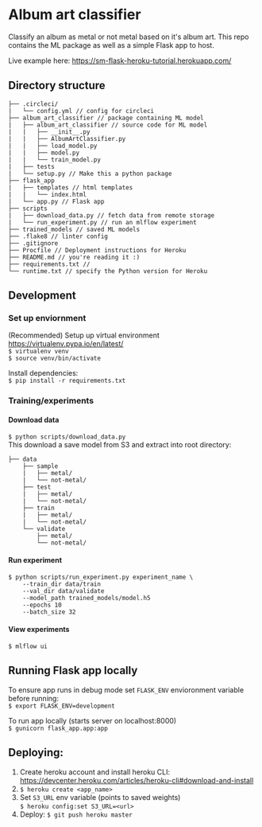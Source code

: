 # Album art classifier

Classify an album as metal or not metal based on it's album art.
This repo contains the ML package as well as a simple Flask app to host.

Live example here: https://sm-flask-heroku-tutorial.herokuapp.com/

## Directory structure
```
├── .circleci/
|   └── config.yml // config for circleci
├── album_art_classifier // package containing ML model
|   ├── album_art_classifier // source code for ML model
|   |   ├── __init__.py
|   |   ├── AlbumArtClassifier.py
|   |   ├── load_model.py
|   |   ├── model.py
|   |   └── train_model.py
|   ├── tests
|   └── setup.py // Make this a python package
├── flask_app
|   ├── templates // html templates
|   |   └── index.html
|   └── app.py // Flask app
├── scripts
|   ├── download_data.py // fetch data from remote storage
|   └── run_experiment.py // run an mlflow experiment
├── trained_models // saved ML models
├── .flake8 // linter config
├── .gitignore
├── Procfile // Deployment instructions for Heroku
├── README.md // you're reading it :)
├── requirements.txt //
└── runtime.txt // specify the Python version for Heroku
```

## Development

### Set up enviornment
(Recommended) Setup up virtual environment https://virtualenv.pypa.io/en/latest/  
`$ virtualenv venv`  
`$ source venv/bin/activate`

Install dependencies:  
`$ pip install -r requirements.txt`


### Training/experiments
#### Download data  
`$ python scripts/download_data.py`  
This download a save model from S3 and extract into root directory:
```
├── data
    ├── sample
    |   ├── metal/
    |   └── not-metal/
    ├── test
    |   ├── metal/
    |   └── not-metal/
    ├── train
    |   ├── metal/
    |   └── not-metal/
    └── validate
        ├── metal/
        └── not-metal/
```

#### Run experiment
```
$ python scripts/run_experiment.py experiment_name \
	--train_dir data/train
	--val_dir data/validate
	--model_path trained_models/model.h5
	--epochs 10
	--batch_size 32
```

#### View experiments
`$ mlflow ui`


## Running Flask app locally

To ensure app runs in debug mode set `FLASK_ENV` envioronment variable before running:  
`$ export FLASK_ENV=development`

To run app locally (starts server on localhost:8000)  
`$ gunicorn flask_app.app:app`


## Deploying:

1. Create heroku account and install heroku CLI: https://devcenter.heroku.com/articles/heroku-cli#download-and-install
2. `$ heroku create <app_name>`
3. Set `S3_URL` env variable (points to saved weights)  
`$ heroku config:set S3_URL=<url>`  
4. Deploy: `$ git push heroku master`

